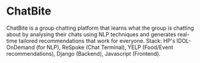 # ChatBite
ChatBite is a group chatting platform that learns what the group is chatting about by analysing their chats using NLP techniques and generates real-time tailored recommendations that work for everyone. Stack: HP's IDOL-OnDemand (for NLP), ReSpoke (Chat Terminal), YELP (Food/Event recommendations), Django (Backend), Javascript (Frontend).
